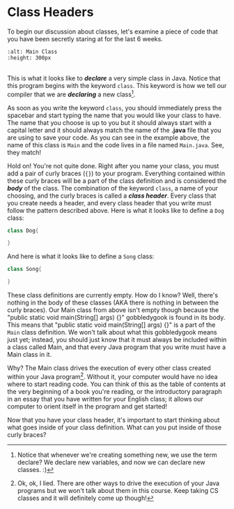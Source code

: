 
Class Headers
=============

To begin our discussion about classes, let's examine a piece of code that you have been secretly staring at for the last 6 weeks.

```{image} main.png
:alt: Main Class
:height: 300px
```

<br>This is what it looks like to <b><i>declare</i></b> a very simple class in Java. Notice that this program begins with the keyword `class`. This keyword is how we tell our compiler that we are <b><i>declaring</i></b> a new class[^*].

As soon as you write the keyword `class`, you should immediately press the spacebar and start typing the name that you would like your class to have. The name that you choose is up to you but it should always start with a capital letter and it should always match the name of the <b>.java</b> file that you are using to save your code. As you can see in the example above, the name of this class is `Main` and the code lives in a file named `Main.java`. See, they match!

Hold on! You're not quite done. Right after you name your class, you must add a pair of curly braces (`{}`) to your program. Everything contained within these curly braces will be a part of the class definition and is considered the <b><i>body</i></b> of the class. The combination of the keyword `class`, a name of your choosing, and the curly braces is called a <b><i>class header</i></b>. Every class that you create needs a header, and every class header that you write must follow the pattern described above. Here is what it looks like to define a `Dog` class:

```java
class Dog{

}
```

And here is what it looks like to define a `Song` class:

```java
class Song{

}
```

These class definitions are currently empty. How do I know? Well, there's nothing in the body of these classes (AKA there is nothing in between the curly braces). Our Main class from above isn't empty though because the "public static void main(String[] args) {}" gobbledygook is found in its body. This means that "public static void main(String[] args) {}" is a part of the `Main` class definition. We won't talk about what this gobbledygook means just yet; instead, you should just know that it must always be included within a class called Main, and that every Java program that you write must have a Main class in it.

Why? The Main class drives the execution of every other class created within your Java program[^**]. Without it, your computer would have no idea where to start reading code. You can think of this as the table of contents at the very beginning of a book you're reading, or the introductory paragraph in an essay that you have written for your English class; it allows our computer to orient itself in the program and get started!

Now that you have your class header, it's important to start thinking about what goes inside of your class definition. What can you put inside of those curly braces?

[^*]: Notice that whenever we're creating something new, we use the term declare? We declare new variables, and now we can declare new classes. :)
[^**]: Ok, ok, I lied. There are other ways to drive the execution of your Java programs but we won't talk about them in this course. Keep taking CS classes and it will definitely come up though!
